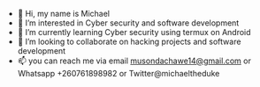 - 👋 Hi, my name is Michael
- 👀 I’m interested in Cyber security and software development
- 🌱 I’m currently learning Cyber security using termux on Android
- 💞️ I’m looking to collaborate on hacking projects and software development
- 📫 you can reach me via email musondachawe14@gmail.com or Whatsapp +260761898982 or Twitter@michaeltheduke

<!---
michaeltheduke/michaeltheduke is a ✨ special ✨ repository because its `README.md` (this file) appears on your GitHub profile.
You can click the Preview link to take a look at your changes.
--->
